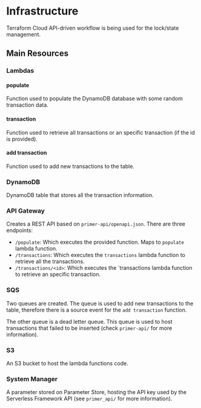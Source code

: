 # Infrastructure

Terraform Cloud API-driven workflow is being used for the lock/state management.

## Main Resources

### Lambdas

#### populate
Function used to populate the DynamoDB database with some random transaction data.

#### transaction
Function used to retrieve all transactions or an specific transaction (if the id is provided).

#### add transaction
Function used to add new transactions to the table.

### DynamoDB
DynamoDB table that stores all the transaction information.

### API Gateway

Creates a REST API based on `primer-api/openapi.json`. There are three endpoints:

* `/populate`: Which executes the provided function. Maps to `populate` lambda function.
* `/transactions`: Which executes the `transactions` lambda function to retrieve all the transactions.
* `/transactions/<id>`: Which executes the `transactions lambda function to retrieve an specific transaction.

### SQS
Two queues are created. The queue is used to add new transactions to the table, therefore there is a source event for the `add transaction` function.

The other queue is a dead letter queue. This queue is used to host transactions that failed to be inserted (check `primer-api/` for more information).

### S3
An S3 bucket to host the lambda functions code.

### System Manager
A parameter stored on Parameter Store, hosting the API key used by the Serverless Framework API (see `primer_api/` for more information).